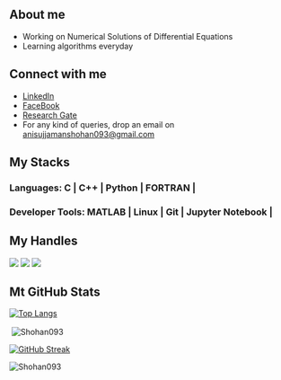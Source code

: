 ## About me
- Working on Numerical Solutions of Differential Equations
- Learning algorithms everyday

## Connect with me
- [LinkedIn](https://www.linkedin.com/in/anisujjaman-shohan/)
- [FaceBook](https://www.facebook.com/anisujjaman.shohan)
- [Research Gate](https://www.researchgate.net/profile/Md-Anisujjaman)
- For any kind of queries, drop an email on anisujjamanshohan093@gmail.com


## My Stacks
### Languages: C | C++ | Python | FORTRAN |
### Developer Tools: MATLAB | Linux | Git | Jupyter Notebook |

## My Handles
[<img src="https://img.shields.io/badge/Anisujjaman Shohan-151515?style=for-the-badge&logo=linkedin&logoColor=white">](https://www.linkedin.com/in/anisujjaman-shohan/)
[<img src="https://img.shields.io/badge/Shohan093-151515?style=for-the-badge&logo=SVG&logoColor=79740e">](https://profile-summary-for-github.com/user/Shohan093) 
[<img src="https://img.shields.io/badge/Shohan06-151515?style=for-the-badge&logo=SVG&logoColor=79740e">](https://codeforces.com/profile/Shohan06) 

## Mt GitHub Stats
[![Top Langs](https://github-readme-stats.vercel.app/api/top-langs/?username=Shohan093&theme=dark&layout=compact&align=right&width=40%)](https://github.com/Shohan093/github-readme-stats)

<p>&nbsp;<img align="center" src="https://github-readme-stats.vercel.app/api?username=Shohan093&show_icons=true&locale=en" alt="Shohan093" /></p>

 [![GitHub Streak](https://github-readme-streak-stats.herokuapp.com/?user=Shohan093&currStreakNum=2FD3EB&fire=pink&sideLabels=F00&theme=nightowl)](https://git.io/streak-stats)

<p align="left"> <img src="https://komarev.com/ghpvc/?username=Shohan093&label=Profile%20views&color=0e75b6&style=flat" alt="Shohan093" /> </p>


